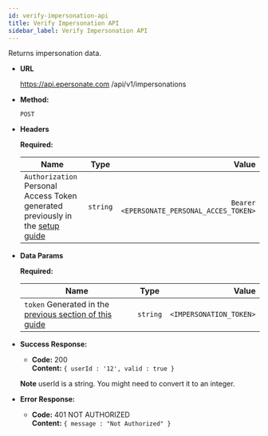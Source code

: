 ```yaml
---
id: verify-impersonation-api
title: Verify Impersonation API
sidebar_label: Verify Impersonation API
---
```

  Returns impersonation data.

* **URL**

  https://api.epersonate.com
/api/v1/impersonations

* **Method:**

  `POST`
  
*  **Headers**

    **Required:**

    | Name        | Type           | Value  |
    | ------------- |:-------------:| -----:|
    | `Authorization` Personal Access Token generated previously in the [setup guide](https://docs.epersonate.com/docs/personal-access-token) | `string` | `Bearer <EPERSONATE_PERSONAL_ACCES_TOKEN>` |


* **Data Params**

    **Required:**
 
    | Name        | Type           | Value  |
    | ------------- |:-------------:| -----:|
    | `token` Generated in the [previous section of this guide](https://docs.epersonate.com/docs/back-end-authentication)| `string` | `<IMPERSONATION_TOKEN>` |

* **Success Response:**

  * **Code:** 200 <br />
    **Content:** `{ userId : '12', valid : true }`

  **Note** userId is a string. You might need to convert it to an integer.
 
* **Error Response:**

  * **Code:** 401 NOT AUTHORIZED <br />
    **Content:** `{ message : "Not Authorized" }`

